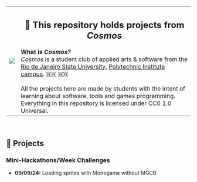 <table>
  <tr>
    <td>
      <div height="50%">
        <img src="https://github.com/user-attachments/assets/b2ddc223-dacd-423e-ad94-20e7ebeb4bcf">
      </div>
    </td>
    <td>
      <div height="50%" valign="top">
        <h2 align="center">🌌 This repository holds projects from <i>Cosmos</i></h2>
        <b>What is <i>Cosmos?</i></b>
        <br>
        <a><i>Cosmos</i> is a student club of applied arts &amp; software from the <a href="https://uerj.br">Rio de Janeiro State University</a>, <a href="https://iprj.uerj.br">Polytechnic Institute campus</a>. 🇧🇷 🇧🇷</a>
        <br>
        <br>
        <a>All the projects here are made by students with the intent of learning about software, tools and games programming.</a>
        <a>Everything in this repository is licensed under CC0 1.0 Universal.</a>
      </div>
    </td>
  </tr>
</table>

<br>

<h2>🚧 Projects</h2>

<h3>Mini-Hackathons/Week Challenges</h2>
<ul>
  <li><b>09/09/24:</b> Loading sprites with Monogame without MGCB</li>
</ul>
